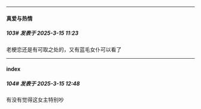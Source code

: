 ﻿
*****

####  真爱与热情  
##### 103#       发表于 2025-3-15 11:23

老梗恋还是有可取之处的，又有蓝毛女仆可以看了


*****

####  index  
##### 104#       发表于 2025-3-15 12:48

有没有觉得这女主特别吵

